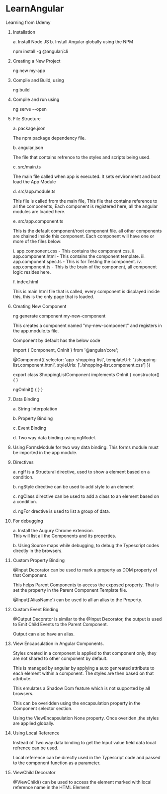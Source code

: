 # LearnAngular
Learning from Udemy

1. Installation
    
   a. Install Node JS
   b. Install Angular globally using the NPM 
        
      npm install -g @angular/cli    
    
2. Creating a New Project
  
   ng new my-app
    
3. Compile and Build, using 

   ng build

4. Compile and run using

   ng serve --open
   
5. File Structure

   a. package.json 
      
      The npm package dependency file.
      
   b. angular.json
   
      The file that contains refrence to the styles and scripts being used.
      
   c. src/main.ts 
   
      The main file called when app is executed. It sets environment and boot load the App Module
      
   d. src/app.module.ts
   
      This file is called from the main file, This file that contains reference to all the components, 
      Each component is registered here, all the  angular modules are loaded here.
      
   e. src/app.component.ts
   
      This is the default component/root component file. all other components are chained inside this component.
      Each component will have one or more of the files below:
      
      i.    app.component.css       - This contains the component css.
      ii.   app.component.html      - This contains the component template.
      iii.  app.component.spec.ts   - This is for Testing the component.
      iv.   app.component.ts        - This is the brain of the component, all component logic resides here.
      
   f. index.html
   
	  This is main html file that is called, every component is displayed inside this, this is the only page that is loaded.
	  
	  
6. Creating New Component

	ng generate component my-new-component
	
	This creates a component named "my-new-component" and registers in the app.module.ts file.
	
	Component by default has the below code
	
	import { Component, OnInit } from '@angular/core';
	
	@Component({
	  selector: 'app-shopping-list',
	  templateUrl: './shopping-list.component.html',
	  styleUrls: ['./shopping-list.component.css']
	})
	
	export class ShoppingListComponent implements OnInit {
	  constructor() { }

	  ngOnInit() {
	  }
	}

7. Data Binding
	
	a. String Interpolation
	
	b. Property Binding
	
	c. Event Binding
	
	d. Two way data binding using ngModel.
	
8. Using FormsModule for two way data binding. This forms module must be imported in the app module.

9. Directives

	a. ngIf is a Structural directive, used to show a element based on a condition.
	
	b. ngStyle directive can be used to add style to an element
	
	c. ngClass directive can be used to add a class to an element based on a condition.
	
	d. ngFor drective is used to list a group of data.
	
10. For debugging 
	
	a. Install the Augury Chrome extension.  
		This will list all the Components and its properties.

	b. Using Source maps while debugging, to debug the Typescript codes directly in the browsers.

11. Custom Property Binding

	@Input Decorator can be used to mark a property as DOM property of that Component.	

	This helps Parent Components to access the exposed property. That is set the property in the Parent Component Template file.
	
	@Input('AliasName') can be used to all an alias to the Property.	
	
12.	Custom Event Binding

	@Output Decorator is similar to the @Input Decorator, the output is used to Emit Child Events to the Parent Component.
	
	Output can also have an alias.
	
13. View Encapsulation in Angular Components.

	Styles created in a component is applied to that component only, 
	they are not shared to other component by default.
	
	This is managed by angular by  applying a auto genreated attribute to each element within a component.
	The styles are then based on that attribute.
	
	This emulates a Shadow Dom feature which is not supported by all browsers.
	
	This can be overidden using the encapsulation property in the Component selector section.
	
	Using the ViewEncapsulation None property. Once overiden ,the styles are applied globally.
	
14. Using Local Reference 
	
	Instead of Two way data binding to get the Input value field data local refrence can be used.
	
	Local reference can be directly used in the Typescript code and passed to the component function as a parameter.
	
15. ViewChild Decorator 

	@ViewChild() can be used to access the element marked with local reference name in the HTML Element
	
	

